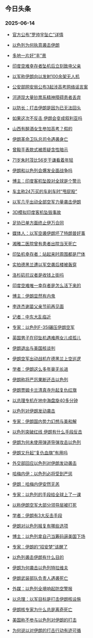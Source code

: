 ## 今日头条 
### 2025-06-14

+ [官方公布“罗帅宇坠亡”详情](https://www.toutiao.com/trending/7515422327824420390/?category_name=topic_innerflow&event_type=hot_board&log_pb=%257B%2522category_name%2522%253A%2522topic_innerflow%2522%252C%2522cluster_type%2522%253A%25222%2522%252C%2522enter_from%2522%253A%2522click_category%2522%252C%2522entrance_hotspot%2522%253A%2522outside%2522%252C%2522event_type%2522%253A%2522hot_board%2522%252C%2522hot_board_cluster_id%2522%253A%25227515422327824420390%2522%252C%2522hot_board_impr_id%2522%253A%252220250614001332DEEE9168C1802D53CC53%2522%252C%2522jump_page%2522%253A%2522hot_board_page%2522%252C%2522location%2522%253A%2522news_hot_card%2522%252C%2522page_location%2522%253A%2522hot_board_page%2522%252C%2522rank%2522%253A%25221%2522%252C%2522source%2522%253A%2522trending_tab%2522%252C%2522style_id%2522%253A%252240132%2522%252C%2522title%2522%253A%2522%25E5%25AE%2598%25E6%2596%25B9%25E5%2585%25AC%25E5%25B8%2583%25E2%2580%259C%25E7%25BD%2597%25E5%25B8%2585%25E5%25AE%2587%25E5%259D%25A0%25E4%25BA%25A1%25E2%2580%259D%25E8%25AF%25A6%25E6%2583%2585%2522%257D&rank=1&style_id=40132&topic_id=7515422327824420390)

+ [以色列为何执意袭击伊朗](https://www.toutiao.com/trending/7515322170638077452/?category_name=topic_innerflow&event_type=hot_board&log_pb=%257B%2522category_name%2522%253A%2522topic_innerflow%2522%252C%2522cluster_type%2522%253A%252213%2522%252C%2522enter_from%2522%253A%2522click_category%2522%252C%2522entrance_hotspot%2522%253A%2522outside%2522%252C%2522event_type%2522%253A%2522hot_board%2522%252C%2522hot_board_cluster_id%2522%253A%25227515322170638077452%2522%252C%2522hot_board_impr_id%2522%253A%252220250614001332DEEE9168C1802D53CC53%2522%252C%2522jump_page%2522%253A%2522hot_board_page%2522%252C%2522location%2522%253A%2522news_hot_card%2522%252C%2522page_location%2522%253A%2522hot_board_page%2522%252C%2522rank%2522%253A%25222%2522%252C%2522source%2522%253A%2522trending_tab%2522%252C%2522style_id%2522%253A%252240132%2522%252C%2522title%2522%253A%2522%25E4%25BB%25A5%25E8%2589%25B2%25E5%2588%2597%25E4%25B8%25BA%25E4%25BD%2595%25E6%2589%25A7%25E6%2584%258F%25E8%25A2%25AD%25E5%2587%25BB%25E4%25BC%258A%25E6%259C%2597%2522%257D&rank=2&style_id=40132&topic_id=7515322170638077452)

+ [多地一片好“丰”景](https://www.toutiao.com/article/7515359712997589543)

+ [印度空难幸存者坠机后立刻致电父亲](https://www.toutiao.com/trending/7515083902525079593/?category_name=topic_innerflow&event_type=hot_board&log_pb=%257B%2522category_name%2522%253A%2522topic_innerflow%2522%252C%2522cluster_type%2522%253A%25221%2522%252C%2522enter_from%2522%253A%2522click_category%2522%252C%2522entrance_hotspot%2522%253A%2522outside%2522%252C%2522event_type%2522%253A%2522hot_board%2522%252C%2522hot_board_cluster_id%2522%253A%25227515083902525079593%2522%252C%2522hot_board_impr_id%2522%253A%252220250614001332DEEE9168C1802D53CC53%2522%252C%2522jump_page%2522%253A%2522hot_board_page%2522%252C%2522location%2522%253A%2522news_hot_card%2522%252C%2522page_location%2522%253A%2522hot_board_page%2522%252C%2522rank%2522%253A%25224%2522%252C%2522source%2522%253A%2522trending_tab%2522%252C%2522style_id%2522%253A%252240132%2522%252C%2522title%2522%253A%2522%25E5%258D%25B0%25E5%25BA%25A6%25E7%25A9%25BA%25E9%259A%25BE%25E5%25B9%25B8%25E5%25AD%2598%25E8%2580%2585%25E5%259D%25A0%25E6%259C%25BA%25E5%2590%258E%25E7%25AB%258B%25E5%2588%25BB%25E8%2587%25B4%25E7%2594%25B5%25E7%2588%25B6%25E4%25BA%25B2%2522%257D&rank=4&style_id=40132&topic_id=7515083902525079593)

+ [以军称伊朗向以发射100余架无人机](https://www.toutiao.com/trending/7515015892921745458/?category_name=topic_innerflow&event_type=hot_board&log_pb=%257B%2522category_name%2522%253A%2522topic_innerflow%2522%252C%2522cluster_type%2522%253A%25226%2522%252C%2522enter_from%2522%253A%2522click_category%2522%252C%2522entrance_hotspot%2522%253A%2522outside%2522%252C%2522event_type%2522%253A%2522hot_board%2522%252C%2522hot_board_cluster_id%2522%253A%25227515015892921745458%2522%252C%2522hot_board_impr_id%2522%253A%252220250614001332DEEE9168C1802D53CC53%2522%252C%2522jump_page%2522%253A%2522hot_board_page%2522%252C%2522location%2522%253A%2522news_hot_card%2522%252C%2522page_location%2522%253A%2522hot_board_page%2522%252C%2522rank%2522%253A%25225%2522%252C%2522source%2522%253A%2522trending_tab%2522%252C%2522style_id%2522%253A%252240132%2522%252C%2522title%2522%253A%2522%25E4%25BB%25A5%25E5%2586%259B%25E7%25A7%25B0%25E4%25BC%258A%25E6%259C%2597%25E5%2590%2591%25E4%25BB%25A5%25E5%258F%2591%25E5%25B0%2584100%25E4%25BD%2599%25E6%259E%25B6%25E6%2597%25A0%25E4%25BA%25BA%25E6%259C%25BA%2522%257D&rank=5&style_id=40132&topic_id=7515015892921745458)

+ [公安部网安局公布3起涉高考网络谣言案](https://www.toutiao.com/trending/7514494171974025279/?category_name=topic_innerflow&event_type=hot_board&log_pb=%257B%2522category_name%2522%253A%2522topic_innerflow%2522%252C%2522cluster_type%2522%253A%25226%2522%252C%2522enter_from%2522%253A%2522click_category%2522%252C%2522entrance_hotspot%2522%253A%2522outside%2522%252C%2522event_type%2522%253A%2522hot_board%2522%252C%2522hot_board_cluster_id%2522%253A%25227514494171974025279%2522%252C%2522hot_board_impr_id%2522%253A%252220250614001332DEEE9168C1802D53CC53%2522%252C%2522jump_page%2522%253A%2522hot_board_page%2522%252C%2522location%2522%253A%2522news_hot_card%2522%252C%2522page_location%2522%253A%2522hot_board_page%2522%252C%2522rank%2522%253A%25226%2522%252C%2522source%2522%253A%2522trending_tab%2522%252C%2522style_id%2522%253A%252240132%2522%252C%2522title%2522%253A%2522%25E5%2585%25AC%25E5%25AE%2589%25E9%2583%25A8%25E7%25BD%2591%25E5%25AE%2589%25E5%25B1%2580%25E5%2585%25AC%25E5%25B8%25833%25E8%25B5%25B7%25E6%25B6%2589%25E9%25AB%2598%25E8%2580%2583%25E7%25BD%2591%25E7%25BB%259C%25E8%25B0%25A3%25E8%25A8%2580%25E6%25A1%2588%2522%257D&rank=6&style_id=40132&topic_id=7514494171974025279)

+ [河道现大量钞票系精神障碍患者丢弃](https://www.toutiao.com/trending/7515351381608415241/?category_name=topic_innerflow&event_type=hot_board&log_pb=%257B%2522category_name%2522%253A%2522topic_innerflow%2522%252C%2522cluster_type%2522%253A%25226%2522%252C%2522enter_from%2522%253A%2522click_category%2522%252C%2522entrance_hotspot%2522%253A%2522outside%2522%252C%2522event_type%2522%253A%2522hot_board%2522%252C%2522hot_board_cluster_id%2522%253A%25227515351381608415241%2522%252C%2522hot_board_impr_id%2522%253A%252220250614001332DEEE9168C1802D53CC53%2522%252C%2522jump_page%2522%253A%2522hot_board_page%2522%252C%2522location%2522%253A%2522news_hot_card%2522%252C%2522page_location%2522%253A%2522hot_board_page%2522%252C%2522rank%2522%253A%25227%2522%252C%2522source%2522%253A%2522trending_tab%2522%252C%2522style_id%2522%253A%252240132%2522%252C%2522title%2522%253A%2522%25E6%25B2%25B3%25E9%2581%2593%25E7%258E%25B0%25E5%25A4%25A7%25E9%2587%258F%25E9%2592%259E%25E7%25A5%25A8%25E7%25B3%25BB%25E7%25B2%25BE%25E7%25A5%259E%25E9%259A%259C%25E7%25A2%258D%25E6%2582%25A3%25E8%2580%2585%25E4%25B8%25A2%25E5%25BC%2583%2522%257D&rank=7&style_id=40132&topic_id=7515351381608415241)

+ [以防长：打击伊朗是因为已无法回头](https://www.toutiao.com/trending/7515226144652853284/?category_name=topic_innerflow&event_type=hot_board&log_pb=%257B%2522category_name%2522%253A%2522topic_innerflow%2522%252C%2522cluster_type%2522%253A%25222%2522%252C%2522enter_from%2522%253A%2522click_category%2522%252C%2522entrance_hotspot%2522%253A%2522outside%2522%252C%2522event_type%2522%253A%2522hot_board%2522%252C%2522hot_board_cluster_id%2522%253A%25227515226144652853284%2522%252C%2522hot_board_impr_id%2522%253A%252220250614001332DEEE9168C1802D53CC53%2522%252C%2522jump_page%2522%253A%2522hot_board_page%2522%252C%2522location%2522%253A%2522news_hot_card%2522%252C%2522page_location%2522%253A%2522hot_board_page%2522%252C%2522rank%2522%253A%25228%2522%252C%2522source%2522%253A%2522trending_tab%2522%252C%2522style_id%2522%253A%252240132%2522%252C%2522title%2522%253A%2522%25E4%25BB%25A5%25E9%2598%25B2%25E9%2595%25BF%25EF%25BC%259A%25E6%2589%2593%25E5%2587%25BB%25E4%25BC%258A%25E6%259C%2597%25E6%2598%25AF%25E5%259B%25A0%25E4%25B8%25BA%25E5%25B7%25B2%25E6%2597%25A0%25E6%25B3%2595%25E5%259B%259E%25E5%25A4%25B4%2522%257D&rank=8&style_id=40132&topic_id=7515226144652853284)

+ [如果这次不反击 伊朗会变成叙利亚吗](https://www.toutiao.com/trending/7515313874111827482/?category_name=topic_innerflow&event_type=hot_board&log_pb=%257B%2522category_name%2522%253A%2522topic_innerflow%2522%252C%2522cluster_type%2522%253A%252213%2522%252C%2522enter_from%2522%253A%2522click_category%2522%252C%2522entrance_hotspot%2522%253A%2522outside%2522%252C%2522event_type%2522%253A%2522hot_board%2522%252C%2522hot_board_cluster_id%2522%253A%25227515313874111827482%2522%252C%2522hot_board_impr_id%2522%253A%252220250614001332DEEE9168C1802D53CC53%2522%252C%2522jump_page%2522%253A%2522hot_board_page%2522%252C%2522location%2522%253A%2522news_hot_card%2522%252C%2522page_location%2522%253A%2522hot_board_page%2522%252C%2522rank%2522%253A%25229%2522%252C%2522source%2522%253A%2522trending_tab%2522%252C%2522style_id%2522%253A%252240132%2522%252C%2522title%2522%253A%2522%25E5%25A6%2582%25E6%259E%259C%25E8%25BF%2599%25E6%25AC%25A1%25E4%25B8%258D%25E5%258F%258D%25E5%2587%25BB%2B%25E4%25BC%258A%25E6%259C%2597%25E4%25BC%259A%25E5%258F%2598%25E6%2588%2590%25E5%258F%2599%25E5%2588%25A9%25E4%25BA%259A%25E5%2590%2597%2522%257D&rank=9&style_id=40132&topic_id=7515313874111827482)

+ [山西有醉酒女生参加高考？假的](https://www.toutiao.com/trending/7515061752078450727/?category_name=topic_innerflow&event_type=hot_board&log_pb=%257B%2522category_name%2522%253A%2522topic_innerflow%2522%252C%2522cluster_type%2522%253A%25222%2522%252C%2522enter_from%2522%253A%2522click_category%2522%252C%2522entrance_hotspot%2522%253A%2522outside%2522%252C%2522event_type%2522%253A%2522hot_board%2522%252C%2522hot_board_cluster_id%2522%253A%25227515061752078450727%2522%252C%2522hot_board_impr_id%2522%253A%252220250614001332DEEE9168C1802D53CC53%2522%252C%2522jump_page%2522%253A%2522hot_board_page%2522%252C%2522location%2522%253A%2522news_hot_card%2522%252C%2522page_location%2522%253A%2522hot_board_page%2522%252C%2522rank%2522%253A%252210%2522%252C%2522source%2522%253A%2522trending_tab%2522%252C%2522style_id%2522%253A%252240132%2522%252C%2522title%2522%253A%2522%25E5%25B1%25B1%25E8%25A5%25BF%25E6%259C%2589%25E9%2586%2589%25E9%2585%2592%25E5%25A5%25B3%25E7%2594%259F%25E5%258F%2582%25E5%258A%25A0%25E9%25AB%2598%25E8%2580%2583%25EF%25BC%259F%25E5%2581%2587%25E7%259A%2584%2522%257D&rank=10&style_id=40132&topic_id=7515061752078450727)

+ [伊朗革命卫队总司令遇袭身亡](https://www.toutiao.com/trending/7515245621188742706/?category_name=topic_innerflow&event_type=hot_board&log_pb=%257B%2522category_name%2522%253A%2522topic_innerflow%2522%252C%2522cluster_type%2522%253A%25221%2522%252C%2522enter_from%2522%253A%2522click_category%2522%252C%2522entrance_hotspot%2522%253A%2522outside%2522%252C%2522event_type%2522%253A%2522hot_board%2522%252C%2522hot_board_cluster_id%2522%253A%25227515245621188742706%2522%252C%2522hot_board_impr_id%2522%253A%252220250614001332DEEE9168C1802D53CC53%2522%252C%2522jump_page%2522%253A%2522hot_board_page%2522%252C%2522location%2522%253A%2522news_hot_card%2522%252C%2522page_location%2522%253A%2522hot_board_page%2522%252C%2522rank%2522%253A%252211%2522%252C%2522source%2522%253A%2522trending_tab%2522%252C%2522style_id%2522%253A%252240132%2522%252C%2522title%2522%253A%2522%25E4%25BC%258A%25E6%259C%2597%25E9%259D%25A9%25E5%2591%25BD%25E5%258D%25AB%25E9%2598%259F%25E6%2580%25BB%25E5%258F%25B8%25E4%25BB%25A4%25E9%2581%2587%25E8%25A2%25AD%25E8%25BA%25AB%25E4%25BA%25A1%2522%257D&rank=11&style_id=40132&topic_id=7515245621188742706)

+ [曾毅手表款式被质疑含性暗示](https://www.toutiao.com/trending/7514721660122152969/?category_name=topic_innerflow&event_type=hot_board&log_pb=%257B%2522category_name%2522%253A%2522topic_innerflow%2522%252C%2522cluster_type%2522%253A%25226%2522%252C%2522enter_from%2522%253A%2522click_category%2522%252C%2522entrance_hotspot%2522%253A%2522outside%2522%252C%2522event_type%2522%253A%2522hot_board%2522%252C%2522hot_board_cluster_id%2522%253A%25227514721660122152969%2522%252C%2522hot_board_impr_id%2522%253A%252220250614001332DEEE9168C1802D53CC53%2522%252C%2522jump_page%2522%253A%2522hot_board_page%2522%252C%2522location%2522%253A%2522news_hot_card%2522%252C%2522page_location%2522%253A%2522hot_board_page%2522%252C%2522rank%2522%253A%252212%2522%252C%2522source%2522%253A%2522trending_tab%2522%252C%2522style_id%2522%253A%252240132%2522%252C%2522title%2522%253A%2522%25E6%259B%25BE%25E6%25AF%2585%25E6%2589%258B%25E8%25A1%25A8%25E6%25AC%25BE%25E5%25BC%258F%25E8%25A2%25AB%25E8%25B4%25A8%25E7%2596%2591%25E5%2590%25AB%25E6%2580%25A7%25E6%259A%2597%25E7%25A4%25BA%2522%257D&rank=12&style_id=40132&topic_id=7514721660122152969)

+ [71岁朱时茂比56岁于谦看着年轻](https://www.toutiao.com/trending/7514955754806853658/?category_name=topic_innerflow&event_type=hot_board&log_pb=%257B%2522category_name%2522%253A%2522topic_innerflow%2522%252C%2522cluster_type%2522%253A%25221%2522%252C%2522enter_from%2522%253A%2522click_category%2522%252C%2522entrance_hotspot%2522%253A%2522outside%2522%252C%2522event_type%2522%253A%2522hot_board%2522%252C%2522hot_board_cluster_id%2522%253A%25227514955754806853658%2522%252C%2522hot_board_impr_id%2522%253A%252220250614001332DEEE9168C1802D53CC53%2522%252C%2522jump_page%2522%253A%2522hot_board_page%2522%252C%2522location%2522%253A%2522news_hot_card%2522%252C%2522page_location%2522%253A%2522hot_board_page%2522%252C%2522rank%2522%253A%252213%2522%252C%2522source%2522%253A%2522trending_tab%2522%252C%2522style_id%2522%253A%252240132%2522%252C%2522title%2522%253A%252271%25E5%25B2%2581%25E6%259C%25B1%25E6%2597%25B6%25E8%258C%2582%25E6%25AF%259456%25E5%25B2%2581%25E4%25BA%258E%25E8%25B0%25A6%25E7%259C%258B%25E7%259D%2580%25E5%25B9%25B4%25E8%25BD%25BB%2522%257D&rank=13&style_id=40132&topic_id=7514955754806853658)

+ [伊朗和以色列会爆发全面战争吗](https://www.toutiao.com/trending/7515322304755142155/?category_name=topic_innerflow&event_type=hot_board&log_pb=%257B%2522category_name%2522%253A%2522topic_innerflow%2522%252C%2522cluster_type%2522%253A%252213%2522%252C%2522enter_from%2522%253A%2522click_category%2522%252C%2522entrance_hotspot%2522%253A%2522outside%2522%252C%2522event_type%2522%253A%2522hot_board%2522%252C%2522hot_board_cluster_id%2522%253A%25227515322304755142155%2522%252C%2522hot_board_impr_id%2522%253A%252220250614001332DEEE9168C1802D53CC53%2522%252C%2522jump_page%2522%253A%2522hot_board_page%2522%252C%2522location%2522%253A%2522news_hot_card%2522%252C%2522page_location%2522%253A%2522hot_board_page%2522%252C%2522rank%2522%253A%252214%2522%252C%2522source%2522%253A%2522trending_tab%2522%252C%2522style_id%2522%253A%252240132%2522%252C%2522title%2522%253A%2522%25E4%25BC%258A%25E6%259C%2597%25E5%2592%258C%25E4%25BB%25A5%25E8%2589%25B2%25E5%2588%2597%25E4%25BC%259A%25E7%2588%2586%25E5%258F%2591%25E5%2585%25A8%25E9%259D%25A2%25E6%2588%2598%25E4%25BA%2589%25E5%2590%2597%2522%257D&rank=14&style_id=40132&topic_id=7515322304755142155)

+ [博主：印度客机坠毁对全球是个警示](https://www.toutiao.com/trending/7515319707390447141/?category_name=topic_innerflow&event_type=hot_board&log_pb=%257B%2522category_name%2522%253A%2522topic_innerflow%2522%252C%2522cluster_type%2522%253A%252213%2522%252C%2522enter_from%2522%253A%2522click_category%2522%252C%2522entrance_hotspot%2522%253A%2522outside%2522%252C%2522event_type%2522%253A%2522hot_board%2522%252C%2522hot_board_cluster_id%2522%253A%25227515319707390447141%2522%252C%2522hot_board_impr_id%2522%253A%252220250614001332DEEE9168C1802D53CC53%2522%252C%2522jump_page%2522%253A%2522hot_board_page%2522%252C%2522location%2522%253A%2522news_hot_card%2522%252C%2522page_location%2522%253A%2522hot_board_page%2522%252C%2522rank%2522%253A%252215%2522%252C%2522source%2522%253A%2522trending_tab%2522%252C%2522style_id%2522%253A%252240132%2522%252C%2522title%2522%253A%2522%25E5%258D%259A%25E4%25B8%25BB%25EF%25BC%259A%25E5%258D%25B0%25E5%25BA%25A6%25E5%25AE%25A2%25E6%259C%25BA%25E5%259D%25A0%25E6%25AF%2581%25E5%25AF%25B9%25E5%2585%25A8%25E7%2590%2583%25E6%2598%25AF%25E4%25B8%25AA%25E8%25AD%25A6%25E7%25A4%25BA%2522%257D&rank=15&style_id=40132&topic_id=7515319707390447141)

+ [车主称24万买的车刹车时“甩屁股”](https://www.toutiao.com/trending/7514234563300737087/?category_name=topic_innerflow&event_type=hot_board&log_pb=%257B%2522category_name%2522%253A%2522topic_innerflow%2522%252C%2522cluster_type%2522%253A%252212%2522%252C%2522enter_from%2522%253A%2522click_category%2522%252C%2522entrance_hotspot%2522%253A%2522outside%2522%252C%2522event_type%2522%253A%2522hot_board%2522%252C%2522hot_board_cluster_id%2522%253A%25227514234563300737087%2522%252C%2522hot_board_impr_id%2522%253A%252220250614001332DEEE9168C1802D53CC53%2522%252C%2522jump_page%2522%253A%2522hot_board_page%2522%252C%2522location%2522%253A%2522news_hot_card%2522%252C%2522page_location%2522%253A%2522hot_board_page%2522%252C%2522rank%2522%253A%252216%2522%252C%2522source%2522%253A%2522trending_tab%2522%252C%2522style_id%2522%253A%252240132%2522%252C%2522title%2522%253A%2522%25E8%25BD%25A6%25E4%25B8%25BB%25E7%25A7%25B024%25E4%25B8%2587%25E4%25B9%25B0%25E7%259A%2584%25E8%25BD%25A6%25E5%2588%25B9%25E8%25BD%25A6%25E6%2597%25B6%25E2%2580%259C%25E7%2594%25A9%25E5%25B1%2581%25E8%2582%25A1%25E2%2580%259D%2522%257D&rank=16&style_id=40132&topic_id=7514234563300737087)

+ [以军几乎出动全部空军力量袭击伊朗](https://www.toutiao.com/trending/7515365751549595187/?category_name=topic_innerflow&event_type=hot_board&log_pb=%257B%2522category_name%2522%253A%2522topic_innerflow%2522%252C%2522cluster_type%2522%253A%252213%2522%252C%2522enter_from%2522%253A%2522click_category%2522%252C%2522entrance_hotspot%2522%253A%2522outside%2522%252C%2522event_type%2522%253A%2522hot_board%2522%252C%2522hot_board_cluster_id%2522%253A%25227515365751549595187%2522%252C%2522hot_board_impr_id%2522%253A%252220250614001332DEEE9168C1802D53CC53%2522%252C%2522jump_page%2522%253A%2522hot_board_page%2522%252C%2522location%2522%253A%2522news_hot_card%2522%252C%2522page_location%2522%253A%2522hot_board_page%2522%252C%2522rank%2522%253A%252217%2522%252C%2522source%2522%253A%2522trending_tab%2522%252C%2522style_id%2522%253A%252240132%2522%252C%2522title%2522%253A%2522%25E4%25BB%25A5%25E5%2586%259B%25E5%2587%25A0%25E4%25B9%258E%25E5%2587%25BA%25E5%258A%25A8%25E5%2585%25A8%25E9%2583%25A8%25E7%25A9%25BA%25E5%2586%259B%25E5%258A%259B%25E9%2587%258F%25E8%25A2%25AD%25E5%2587%25BB%25E4%25BC%258A%25E6%259C%2597%2522%257D&rank=17&style_id=40132&topic_id=7515365751549595187)

+ [3D模拟印度客机坠毁事故](https://www.toutiao.com/trending/7515318590535454217/?category_name=topic_innerflow&event_type=hot_board&log_pb=%257B%2522category_name%2522%253A%2522topic_innerflow%2522%252C%2522cluster_type%2522%253A%25221%2522%252C%2522enter_from%2522%253A%2522click_category%2522%252C%2522entrance_hotspot%2522%253A%2522outside%2522%252C%2522event_type%2522%253A%2522hot_board%2522%252C%2522hot_board_cluster_id%2522%253A%25227515318590535454217%2522%252C%2522hot_board_impr_id%2522%253A%252220250614001332DEEE9168C1802D53CC53%2522%252C%2522jump_page%2522%253A%2522hot_board_page%2522%252C%2522location%2522%253A%2522news_hot_card%2522%252C%2522page_location%2522%253A%2522hot_board_page%2522%252C%2522rank%2522%253A%252218%2522%252C%2522source%2522%253A%2522trending_tab%2522%252C%2522style_id%2522%253A%252240132%2522%252C%2522title%2522%253A%25223D%25E6%25A8%25A1%25E6%258B%259F%25E5%258D%25B0%25E5%25BA%25A6%25E5%25AE%25A2%25E6%259C%25BA%25E5%259D%25A0%25E6%25AF%2581%25E4%25BA%258B%25E6%2595%2585%2522%257D&rank=18&style_id=40132&topic_id=7515318590535454217)

+ [足协已单方面终止伊万合同](https://www.toutiao.com/trending/7515054749344055337/?category_name=topic_innerflow&event_type=hot_board&log_pb=%257B%2522category_name%2522%253A%2522topic_innerflow%2522%252C%2522cluster_type%2522%253A%25222%2522%252C%2522enter_from%2522%253A%2522click_category%2522%252C%2522entrance_hotspot%2522%253A%2522outside%2522%252C%2522event_type%2522%253A%2522hot_board%2522%252C%2522hot_board_cluster_id%2522%253A%25227515054749344055337%2522%252C%2522hot_board_impr_id%2522%253A%252220250614001332DEEE9168C1802D53CC53%2522%252C%2522jump_page%2522%253A%2522hot_board_page%2522%252C%2522location%2522%253A%2522news_hot_card%2522%252C%2522page_location%2522%253A%2522hot_board_page%2522%252C%2522rank%2522%253A%252219%2522%252C%2522source%2522%253A%2522trending_tab%2522%252C%2522style_id%2522%253A%252240132%2522%252C%2522title%2522%253A%2522%25E8%25B6%25B3%25E5%258D%258F%25E5%25B7%25B2%25E5%258D%2595%25E6%2596%25B9%25E9%259D%25A2%25E7%25BB%2588%25E6%25AD%25A2%25E4%25BC%258A%25E4%25B8%2587%25E5%2590%2588%25E5%2590%258C%2522%257D&rank=19&style_id=40132&topic_id=7515054749344055337)

+ [媒体人：以军空袭伊朗坏了特朗普好事](https://www.toutiao.com/trending/7515283646979247628/?category_name=topic_innerflow&event_type=hot_board&log_pb=%257B%2522category_name%2522%253A%2522topic_innerflow%2522%252C%2522cluster_type%2522%253A%252213%2522%252C%2522enter_from%2522%253A%2522click_category%2522%252C%2522entrance_hotspot%2522%253A%2522outside%2522%252C%2522event_type%2522%253A%2522hot_board%2522%252C%2522hot_board_cluster_id%2522%253A%25227515283646979247628%2522%252C%2522hot_board_impr_id%2522%253A%252220250614001332DEEE9168C1802D53CC53%2522%252C%2522jump_page%2522%253A%2522hot_board_page%2522%252C%2522location%2522%253A%2522news_hot_card%2522%252C%2522page_location%2522%253A%2522hot_board_page%2522%252C%2522rank%2522%253A%252220%2522%252C%2522source%2522%253A%2522trending_tab%2522%252C%2522style_id%2522%253A%252240132%2522%252C%2522title%2522%253A%2522%25E5%25AA%2592%25E4%25BD%2593%25E4%25BA%25BA%25EF%25BC%259A%25E4%25BB%25A5%25E5%2586%259B%25E7%25A9%25BA%25E8%25A2%25AD%25E4%25BC%258A%25E6%259C%2597%25E5%259D%258F%25E4%25BA%2586%25E7%2589%25B9%25E6%259C%2597%25E6%2599%25AE%25E5%25A5%25BD%25E4%25BA%258B%2522%257D&rank=20&style_id=40132&topic_id=7515283646979247628)

+ [湘雅二医院曾有患者出院当天死亡](https://www.toutiao.com/trending/7514322541293338674/?category_name=topic_innerflow&event_type=hot_board&log_pb=%257B%2522category_name%2522%253A%2522topic_innerflow%2522%252C%2522cluster_type%2522%253A%25222%2522%252C%2522enter_from%2522%253A%2522click_category%2522%252C%2522entrance_hotspot%2522%253A%2522outside%2522%252C%2522event_type%2522%253A%2522hot_board%2522%252C%2522hot_board_cluster_id%2522%253A%25227514322541293338674%2522%252C%2522hot_board_impr_id%2522%253A%252220250614001332DEEE9168C1802D53CC53%2522%252C%2522jump_page%2522%253A%2522hot_board_page%2522%252C%2522location%2522%253A%2522news_hot_card%2522%252C%2522page_location%2522%253A%2522hot_board_page%2522%252C%2522rank%2522%253A%252221%2522%252C%2522source%2522%253A%2522trending_tab%2522%252C%2522style_id%2522%253A%252240132%2522%252C%2522title%2522%253A%2522%25E6%25B9%2598%25E9%259B%2585%25E4%25BA%258C%25E5%258C%25BB%25E9%2599%25A2%25E6%259B%25BE%25E6%259C%2589%25E6%2582%25A3%25E8%2580%2585%25E5%2587%25BA%25E9%2599%25A2%25E5%25BD%2593%25E5%25A4%25A9%25E6%25AD%25BB%25E4%25BA%25A1%2522%257D&rank=21&style_id=40132&topic_id=7514322541293338674)

+ [印坠机幸存者：站起来时周围都是尸体](https://www.toutiao.com/trending/7515213525296352819/?category_name=topic_innerflow&event_type=hot_board&log_pb=%257B%2522category_name%2522%253A%2522topic_innerflow%2522%252C%2522cluster_type%2522%253A%25222%2522%252C%2522enter_from%2522%253A%2522click_category%2522%252C%2522entrance_hotspot%2522%253A%2522outside%2522%252C%2522event_type%2522%253A%2522hot_board%2522%252C%2522hot_board_cluster_id%2522%253A%25227515213525296352819%2522%252C%2522hot_board_impr_id%2522%253A%252220250614001332DEEE9168C1802D53CC53%2522%252C%2522jump_page%2522%253A%2522hot_board_page%2522%252C%2522location%2522%253A%2522news_hot_card%2522%252C%2522page_location%2522%253A%2522hot_board_page%2522%252C%2522rank%2522%253A%252222%2522%252C%2522source%2522%253A%2522trending_tab%2522%252C%2522style_id%2522%253A%252240132%2522%252C%2522title%2522%253A%2522%25E5%258D%25B0%25E5%259D%25A0%25E6%259C%25BA%25E5%25B9%25B8%25E5%25AD%2598%25E8%2580%2585%25EF%25BC%259A%25E7%25AB%2599%25E8%25B5%25B7%25E6%259D%25A5%25E6%2597%25B6%25E5%2591%25A8%25E5%259B%25B4%25E9%2583%25BD%25E6%2598%25AF%25E5%25B0%25B8%25E4%25BD%2593%2522%257D&rank=22&style_id=40132&topic_id=7515213525296352819)

+ [实拍德黑兰遭以军空袭后楼被轰穿](https://www.toutiao.com/trending/7515264779259350555/?category_name=topic_innerflow&event_type=hot_board&log_pb=%257B%2522category_name%2522%253A%2522topic_innerflow%2522%252C%2522cluster_type%2522%253A%25221%2522%252C%2522enter_from%2522%253A%2522click_category%2522%252C%2522entrance_hotspot%2522%253A%2522outside%2522%252C%2522event_type%2522%253A%2522hot_board%2522%252C%2522hot_board_cluster_id%2522%253A%25227515264779259350555%2522%252C%2522hot_board_impr_id%2522%253A%252220250614001332DEEE9168C1802D53CC53%2522%252C%2522jump_page%2522%253A%2522hot_board_page%2522%252C%2522location%2522%253A%2522news_hot_card%2522%252C%2522page_location%2522%253A%2522hot_board_page%2522%252C%2522rank%2522%253A%252223%2522%252C%2522source%2522%253A%2522trending_tab%2522%252C%2522style_id%2522%253A%252240132%2522%252C%2522title%2522%253A%2522%25E5%25AE%259E%25E6%258B%258D%25E5%25BE%25B7%25E9%25BB%2591%25E5%2585%25B0%25E9%2581%25AD%25E4%25BB%25A5%25E5%2586%259B%25E7%25A9%25BA%25E8%25A2%25AD%25E5%2590%258E%25E6%25A5%25BC%25E8%25A2%25AB%25E8%25BD%25B0%25E7%25A9%25BF%2522%257D&rank=23&style_id=40132&topic_id=7515264779259350555)

+ [洛杉矶抗议者是收钱上街吗](https://www.toutiao.com/trending/7514271631037038628/?category_name=topic_innerflow&event_type=hot_board&log_pb=%257B%2522category_name%2522%253A%2522topic_innerflow%2522%252C%2522cluster_type%2522%253A%25221%2522%252C%2522enter_from%2522%253A%2522click_category%2522%252C%2522entrance_hotspot%2522%253A%2522outside%2522%252C%2522event_type%2522%253A%2522hot_board%2522%252C%2522hot_board_cluster_id%2522%253A%25227514271631037038628%2522%252C%2522hot_board_impr_id%2522%253A%252220250614001332DEEE9168C1802D53CC53%2522%252C%2522jump_page%2522%253A%2522hot_board_page%2522%252C%2522location%2522%253A%2522news_hot_card%2522%252C%2522page_location%2522%253A%2522hot_board_page%2522%252C%2522rank%2522%253A%252224%2522%252C%2522source%2522%253A%2522trending_tab%2522%252C%2522style_id%2522%253A%252240132%2522%252C%2522title%2522%253A%2522%25E6%25B4%259B%25E6%259D%2589%25E7%259F%25B6%25E6%258A%2597%25E8%25AE%25AE%25E8%2580%2585%25E6%2598%25AF%25E6%2594%25B6%25E9%2592%25B1%25E4%25B8%258A%25E8%25A1%2597%25E5%2590%2597%2522%257D&rank=24&style_id=40132&topic_id=7514271631037038628)

+ [印度空难唯一幸存者是怎么活下来的](https://www.toutiao.com/trending/7515296957489745434/?category_name=topic_innerflow&event_type=hot_board&log_pb=%257B%2522category_name%2522%253A%2522topic_innerflow%2522%252C%2522cluster_type%2522%253A%252213%2522%252C%2522enter_from%2522%253A%2522click_category%2522%252C%2522entrance_hotspot%2522%253A%2522outside%2522%252C%2522event_type%2522%253A%2522hot_board%2522%252C%2522hot_board_cluster_id%2522%253A%25227515296957489745434%2522%252C%2522hot_board_impr_id%2522%253A%252220250614001332DEEE9168C1802D53CC53%2522%252C%2522jump_page%2522%253A%2522hot_board_page%2522%252C%2522location%2522%253A%2522news_hot_card%2522%252C%2522page_location%2522%253A%2522hot_board_page%2522%252C%2522rank%2522%253A%252225%2522%252C%2522source%2522%253A%2522trending_tab%2522%252C%2522style_id%2522%253A%252240132%2522%252C%2522title%2522%253A%2522%25E5%258D%25B0%25E5%25BA%25A6%25E7%25A9%25BA%25E9%259A%25BE%25E5%2594%25AF%25E4%25B8%2580%25E5%25B9%25B8%25E5%25AD%2598%25E8%2580%2585%25E6%2598%25AF%25E6%2580%258E%25E4%25B9%2588%25E6%25B4%25BB%25E4%25B8%258B%25E6%259D%25A5%25E7%259A%2584%2522%257D&rank=25&style_id=40132&topic_id=7515296957489745434)

+ [博主：伊朗显然有内鬼](https://www.toutiao.com/trending/7515359404791696946/?category_name=topic_innerflow&event_type=hot_board&log_pb=%257B%2522category_name%2522%253A%2522topic_innerflow%2522%252C%2522cluster_type%2522%253A%252213%2522%252C%2522enter_from%2522%253A%2522click_category%2522%252C%2522entrance_hotspot%2522%253A%2522outside%2522%252C%2522event_type%2522%253A%2522hot_board%2522%252C%2522hot_board_cluster_id%2522%253A%25227515359404791696946%2522%252C%2522hot_board_impr_id%2522%253A%252220250614001332DEEE9168C1802D53CC53%2522%252C%2522jump_page%2522%253A%2522hot_board_page%2522%252C%2522location%2522%253A%2522news_hot_card%2522%252C%2522page_location%2522%253A%2522hot_board_page%2522%252C%2522rank%2522%253A%252226%2522%252C%2522source%2522%253A%2522trending_tab%2522%252C%2522style_id%2522%253A%252240132%2522%252C%2522title%2522%253A%2522%25E5%258D%259A%25E4%25B8%25BB%25EF%25BC%259A%25E4%25BC%258A%25E6%259C%2597%25E6%2598%25BE%25E7%2584%25B6%25E6%259C%2589%25E5%2586%2585%25E9%25AC%25BC%2522%257D&rank=26&style_id=40132&topic_id=7515359404791696946)

+ [李连杰谢苗父亲节前再见面](https://www.toutiao.com/trending/7515152351284592677/?category_name=topic_innerflow&event_type=hot_board&log_pb=%257B%2522category_name%2522%253A%2522topic_innerflow%2522%252C%2522cluster_type%2522%253A%25222%2522%252C%2522enter_from%2522%253A%2522click_category%2522%252C%2522entrance_hotspot%2522%253A%2522outside%2522%252C%2522event_type%2522%253A%2522hot_board%2522%252C%2522hot_board_cluster_id%2522%253A%25227515152351284592677%2522%252C%2522hot_board_impr_id%2522%253A%252220250614001332DEEE9168C1802D53CC53%2522%252C%2522jump_page%2522%253A%2522hot_board_page%2522%252C%2522location%2522%253A%2522news_hot_card%2522%252C%2522page_location%2522%253A%2522hot_board_page%2522%252C%2522rank%2522%253A%252227%2522%252C%2522source%2522%253A%2522trending_tab%2522%252C%2522style_id%2522%253A%252240132%2522%252C%2522title%2522%253A%2522%25E6%259D%258E%25E8%25BF%259E%25E6%259D%25B0%25E8%25B0%25A2%25E8%258B%2597%25E7%2588%25B6%25E4%25BA%25B2%25E8%258A%2582%25E5%2589%258D%25E5%2586%258D%25E8%25A7%2581%25E9%259D%25A2%2522%257D&rank=27&style_id=40132&topic_id=7515152351284592677)

+ [记者：中东大乱临近](https://www.toutiao.com/trending/7515366267675479606/?category_name=topic_innerflow&event_type=hot_board&log_pb=%257B%2522category_name%2522%253A%2522topic_innerflow%2522%252C%2522cluster_type%2522%253A%252213%2522%252C%2522enter_from%2522%253A%2522click_category%2522%252C%2522entrance_hotspot%2522%253A%2522outside%2522%252C%2522event_type%2522%253A%2522hot_board%2522%252C%2522hot_board_cluster_id%2522%253A%25227515366267675479606%2522%252C%2522hot_board_impr_id%2522%253A%252220250614001332DEEE9168C1802D53CC53%2522%252C%2522jump_page%2522%253A%2522hot_board_page%2522%252C%2522location%2522%253A%2522news_hot_card%2522%252C%2522page_location%2522%253A%2522hot_board_page%2522%252C%2522rank%2522%253A%252228%2522%252C%2522source%2522%253A%2522trending_tab%2522%252C%2522style_id%2522%253A%252240132%2522%252C%2522title%2522%253A%2522%25E8%25AE%25B0%25E8%2580%2585%25EF%25BC%259A%25E4%25B8%25AD%25E4%25B8%259C%25E5%25A4%25A7%25E4%25B9%25B1%25E4%25B8%25B4%25E8%25BF%2591%2522%257D&rank=28&style_id=40132&topic_id=7515366267675479606)

+ [专家：以色列F-35I碾压伊朗空军](https://www.toutiao.com/trending/7515375930928270899/?category_name=topic_innerflow&event_type=hot_board&log_pb=%257B%2522category_name%2522%253A%2522topic_innerflow%2522%252C%2522cluster_type%2522%253A%252213%2522%252C%2522enter_from%2522%253A%2522click_category%2522%252C%2522entrance_hotspot%2522%253A%2522outside%2522%252C%2522event_type%2522%253A%2522hot_board%2522%252C%2522hot_board_cluster_id%2522%253A%25227515375930928270899%2522%252C%2522hot_board_impr_id%2522%253A%252220250614001332DEEE9168C1802D53CC53%2522%252C%2522jump_page%2522%253A%2522hot_board_page%2522%252C%2522location%2522%253A%2522news_hot_card%2522%252C%2522page_location%2522%253A%2522hot_board_page%2522%252C%2522rank%2522%253A%252229%2522%252C%2522source%2522%253A%2522trending_tab%2522%252C%2522style_id%2522%253A%252240132%2522%252C%2522title%2522%253A%2522%25E4%25B8%2593%25E5%25AE%25B6%25EF%25BC%259A%25E4%25BB%25A5%25E8%2589%25B2%25E5%2588%2597F-35I%25E7%25A2%25BE%25E5%258E%258B%25E4%25BC%258A%25E6%259C%2597%25E7%25A9%25BA%25E5%2586%259B%2522%257D&rank=29&style_id=40132&topic_id=7515375930928270899)

+ [英国男子在印坠机遇难两女儿成孤儿](https://www.toutiao.com/trending/7515035191418421287/?category_name=topic_innerflow&event_type=hot_board&log_pb=%257B%2522category_name%2522%253A%2522topic_innerflow%2522%252C%2522cluster_type%2522%253A%25220%2522%252C%2522enter_from%2522%253A%2522click_category%2522%252C%2522entrance_hotspot%2522%253A%2522outside%2522%252C%2522event_type%2522%253A%2522hot_board%2522%252C%2522hot_board_cluster_id%2522%253A%25227515035191418421287%2522%252C%2522hot_board_impr_id%2522%253A%252220250614001332DEEE9168C1802D53CC53%2522%252C%2522jump_page%2522%253A%2522hot_board_page%2522%252C%2522location%2522%253A%2522news_hot_card%2522%252C%2522page_location%2522%253A%2522hot_board_page%2522%252C%2522rank%2522%253A%252230%2522%252C%2522source%2522%253A%2522trending_tab%2522%252C%2522style_id%2522%253A%252240132%2522%252C%2522title%2522%253A%2522%25E8%258B%25B1%25E5%259B%25BD%25E7%2594%25B7%25E5%25AD%2590%25E5%259C%25A8%25E5%258D%25B0%25E5%259D%25A0%25E6%259C%25BA%25E9%2581%2587%25E9%259A%25BE%25E4%25B8%25A4%25E5%25A5%25B3%25E5%2584%25BF%25E6%2588%2590%25E5%25AD%25A4%25E5%2584%25BF%2522%257D&rank=30&style_id=40132&topic_id=7515035191418421287)

+ [伊朗退出与美国核谈判](https://www.toutiao.com/trending/7515406860695014962/?category_name=topic_innerflow&event_type=hot_board&log_pb=%257B%2522category_name%2522%253A%2522topic_innerflow%2522%252C%2522cluster_type%2522%253A%25222%2522%252C%2522enter_from%2522%253A%2522click_category%2522%252C%2522entrance_hotspot%2522%253A%2522outside%2522%252C%2522event_type%2522%253A%2522hot_board%2522%252C%2522hot_board_cluster_id%2522%253A%25227515406860695014962%2522%252C%2522hot_board_impr_id%2522%253A%252220250614001332DEEE9168C1802D53CC53%2522%252C%2522jump_page%2522%253A%2522hot_board_page%2522%252C%2522location%2522%253A%2522news_hot_card%2522%252C%2522page_location%2522%253A%2522hot_board_page%2522%252C%2522rank%2522%253A%252231%2522%252C%2522source%2522%253A%2522trending_tab%2522%252C%2522style_id%2522%253A%252240132%2522%252C%2522title%2522%253A%2522%25E4%25BC%258A%25E6%259C%2597%25E9%2580%2580%25E5%2587%25BA%25E4%25B8%258E%25E7%25BE%258E%25E5%259B%25BD%25E6%25A0%25B8%25E8%25B0%2588%25E5%2588%25A4%2522%257D&rank=31&style_id=40132&topic_id=7515406860695014962)

+ [伊朗空军出动战机在德黑兰上空巡逻](https://www.toutiao.com/trending/7515162805612331046/?category_name=topic_innerflow&event_type=hot_board&log_pb=%257B%2522category_name%2522%253A%2522topic_innerflow%2522%252C%2522cluster_type%2522%253A%25226%2522%252C%2522enter_from%2522%253A%2522click_category%2522%252C%2522entrance_hotspot%2522%253A%2522outside%2522%252C%2522event_type%2522%253A%2522hot_board%2522%252C%2522hot_board_cluster_id%2522%253A%25227515162805612331046%2522%252C%2522hot_board_impr_id%2522%253A%252220250614001332DEEE9168C1802D53CC53%2522%252C%2522jump_page%2522%253A%2522hot_board_page%2522%252C%2522location%2522%253A%2522news_hot_card%2522%252C%2522page_location%2522%253A%2522hot_board_page%2522%252C%2522rank%2522%253A%252232%2522%252C%2522source%2522%253A%2522trending_tab%2522%252C%2522style_id%2522%253A%252240132%2522%252C%2522title%2522%253A%2522%25E4%25BC%258A%25E6%259C%2597%25E7%25A9%25BA%25E5%2586%259B%25E5%2587%25BA%25E5%258A%25A8%25E6%2588%2598%25E6%259C%25BA%25E5%259C%25A8%25E5%25BE%25B7%25E9%25BB%2591%25E5%2585%25B0%25E4%25B8%258A%25E7%25A9%25BA%25E5%25B7%25A1%25E9%2580%25BB%2522%257D&rank=32&style_id=40132&topic_id=7515162805612331046)

+ [学者：伊朗这么多年毫无长进](https://www.toutiao.com/trending/7515287580028440083/?category_name=topic_innerflow&event_type=hot_board&log_pb=%257B%2522category_name%2522%253A%2522topic_innerflow%2522%252C%2522cluster_type%2522%253A%252213%2522%252C%2522enter_from%2522%253A%2522click_category%2522%252C%2522entrance_hotspot%2522%253A%2522outside%2522%252C%2522event_type%2522%253A%2522hot_board%2522%252C%2522hot_board_cluster_id%2522%253A%25227515287580028440083%2522%252C%2522hot_board_impr_id%2522%253A%252220250614001332DEEE9168C1802D53CC53%2522%252C%2522jump_page%2522%253A%2522hot_board_page%2522%252C%2522location%2522%253A%2522news_hot_card%2522%252C%2522page_location%2522%253A%2522hot_board_page%2522%252C%2522rank%2522%253A%252233%2522%252C%2522source%2522%253A%2522trending_tab%2522%252C%2522style_id%2522%253A%252240132%2522%252C%2522title%2522%253A%2522%25E5%25AD%25A6%25E8%2580%2585%25EF%25BC%259A%25E4%25BC%258A%25E6%259C%2597%25E8%25BF%2599%25E4%25B9%2588%25E5%25A4%259A%25E5%25B9%25B4%25E6%25AF%25AB%25E6%2597%25A0%25E9%2595%25BF%25E8%25BF%259B%2522%257D&rank=33&style_id=40132&topic_id=7515287580028440083)

+ [伊朗称将严厉果断还击以色列](https://www.toutiao.com/trending/7515257965780422170/?category_name=topic_innerflow&event_type=hot_board&log_pb=%257B%2522category_name%2522%253A%2522topic_innerflow%2522%252C%2522cluster_type%2522%253A%25222%2522%252C%2522enter_from%2522%253A%2522click_category%2522%252C%2522entrance_hotspot%2522%253A%2522outside%2522%252C%2522event_type%2522%253A%2522hot_board%2522%252C%2522hot_board_cluster_id%2522%253A%25227515257965780422170%2522%252C%2522hot_board_impr_id%2522%253A%252220250614001332DEEE9168C1802D53CC53%2522%252C%2522jump_page%2522%253A%2522hot_board_page%2522%252C%2522location%2522%253A%2522news_hot_card%2522%252C%2522page_location%2522%253A%2522hot_board_page%2522%252C%2522rank%2522%253A%252234%2522%252C%2522source%2522%253A%2522trending_tab%2522%252C%2522style_id%2522%253A%252240132%2522%252C%2522title%2522%253A%2522%25E4%25BC%258A%25E6%259C%2597%25E7%25A7%25B0%25E5%25B0%2586%25E4%25B8%25A5%25E5%258E%2589%25E6%259E%259C%25E6%2596%25AD%25E8%25BF%2598%25E5%2587%25BB%25E4%25BB%25A5%25E8%2589%25B2%25E5%2588%2597%2522%257D&rank=34&style_id=40132&topic_id=7515257965780422170)

+ [伊朗贾姆卡兰清真寺升起复仇红旗](https://www.toutiao.com/trending/7515343062030336041/?category_name=topic_innerflow&event_type=hot_board&log_pb=%257B%2522category_name%2522%253A%2522topic_innerflow%2522%252C%2522cluster_type%2522%253A%25226%2522%252C%2522enter_from%2522%253A%2522click_category%2522%252C%2522entrance_hotspot%2522%253A%2522outside%2522%252C%2522event_type%2522%253A%2522hot_board%2522%252C%2522hot_board_cluster_id%2522%253A%25227515343062030336041%2522%252C%2522hot_board_impr_id%2522%253A%252220250614001332DEEE9168C1802D53CC53%2522%252C%2522jump_page%2522%253A%2522hot_board_page%2522%252C%2522location%2522%253A%2522news_hot_card%2522%252C%2522page_location%2522%253A%2522hot_board_page%2522%252C%2522rank%2522%253A%252235%2522%252C%2522source%2522%253A%2522trending_tab%2522%252C%2522style_id%2522%253A%252240132%2522%252C%2522title%2522%253A%2522%25E4%25BC%258A%25E6%259C%2597%25E8%25B4%25BE%25E5%25A7%2586%25E5%258D%25A1%25E5%2585%25B0%25E6%25B8%2585%25E7%259C%259F%25E5%25AF%25BA%25E5%258D%2587%25E8%25B5%25B7%25E5%25A4%258D%25E4%25BB%2587%25E7%25BA%25A2%25E6%2597%2597%2522%257D&rank=35&style_id=40132&topic_id=7515343062030336041)

+ [以总理专机在地中海盘旋40多分钟](https://www.toutiao.com/trending/7515343424804130313/?category_name=topic_innerflow&event_type=hot_board&log_pb=%257B%2522category_name%2522%253A%2522topic_innerflow%2522%252C%2522cluster_type%2522%253A%25222%2522%252C%2522enter_from%2522%253A%2522click_category%2522%252C%2522entrance_hotspot%2522%253A%2522outside%2522%252C%2522event_type%2522%253A%2522hot_board%2522%252C%2522hot_board_cluster_id%2522%253A%25227515343424804130313%2522%252C%2522hot_board_impr_id%2522%253A%252220250614001332DEEE9168C1802D53CC53%2522%252C%2522jump_page%2522%253A%2522hot_board_page%2522%252C%2522location%2522%253A%2522news_hot_card%2522%252C%2522page_location%2522%253A%2522hot_board_page%2522%252C%2522rank%2522%253A%252236%2522%252C%2522source%2522%253A%2522trending_tab%2522%252C%2522style_id%2522%253A%252240132%2522%252C%2522title%2522%253A%2522%25E4%25BB%25A5%25E6%2580%25BB%25E7%2590%2586%25E4%25B8%2593%25E6%259C%25BA%25E5%259C%25A8%25E5%259C%25B0%25E4%25B8%25AD%25E6%25B5%25B7%25E7%259B%2598%25E6%2597%258B40%25E5%25A4%259A%25E5%2588%2586%25E9%2592%259F%2522%257D&rank=36&style_id=40132&topic_id=7515343424804130313)

+ [以色列对伊朗发动袭击](https://www.toutiao.com/trending/7514570182325436455/?category_name=topic_innerflow&event_type=hot_board&log_pb=%257B%2522category_name%2522%253A%2522topic_innerflow%2522%252C%2522cluster_type%2522%253A%25221%2522%252C%2522enter_from%2522%253A%2522click_category%2522%252C%2522entrance_hotspot%2522%253A%2522outside%2522%252C%2522event_type%2522%253A%2522hot_board%2522%252C%2522hot_board_cluster_id%2522%253A%25227514570182325436455%2522%252C%2522hot_board_impr_id%2522%253A%252220250614001332DEEE9168C1802D53CC53%2522%252C%2522jump_page%2522%253A%2522hot_board_page%2522%252C%2522location%2522%253A%2522news_hot_card%2522%252C%2522page_location%2522%253A%2522hot_board_page%2522%252C%2522rank%2522%253A%252237%2522%252C%2522source%2522%253A%2522trending_tab%2522%252C%2522style_id%2522%253A%252240132%2522%252C%2522title%2522%253A%2522%25E4%25BB%25A5%25E8%2589%25B2%25E5%2588%2597%25E5%25AF%25B9%25E4%25BC%258A%25E6%259C%2597%25E5%258F%2591%25E5%258A%25A8%25E8%25A2%25AD%25E5%2587%25BB%2522%257D&rank=37&style_id=40132&topic_id=7514570182325436455)

+ [专家：伊朗国内势力幻想与美和解](https://www.toutiao.com/trending/7515314981617798683/?category_name=topic_innerflow&event_type=hot_board&log_pb=%257B%2522category_name%2522%253A%2522topic_innerflow%2522%252C%2522cluster_type%2522%253A%252213%2522%252C%2522enter_from%2522%253A%2522click_category%2522%252C%2522entrance_hotspot%2522%253A%2522outside%2522%252C%2522event_type%2522%253A%2522hot_board%2522%252C%2522hot_board_cluster_id%2522%253A%25227515314981617798683%2522%252C%2522hot_board_impr_id%2522%253A%252220250614001332DEEE9168C1802D53CC53%2522%252C%2522jump_page%2522%253A%2522hot_board_page%2522%252C%2522location%2522%253A%2522news_hot_card%2522%252C%2522page_location%2522%253A%2522hot_board_page%2522%252C%2522rank%2522%253A%252238%2522%252C%2522source%2522%253A%2522trending_tab%2522%252C%2522style_id%2522%253A%252240132%2522%252C%2522title%2522%253A%2522%25E4%25B8%2593%25E5%25AE%25B6%25EF%25BC%259A%25E4%25BC%258A%25E6%259C%2597%25E5%259B%25BD%25E5%2586%2585%25E5%258A%25BF%25E5%258A%259B%25E5%25B9%25BB%25E6%2583%25B3%25E4%25B8%258E%25E7%25BE%258E%25E5%2592%258C%25E8%25A7%25A3%2522%257D&rank=38&style_id=40132&topic_id=7515314981617798683)

+ [以色列突破红线 伊朗有什么手段反击](https://www.toutiao.com/trending/7515305158683659830/?category_name=topic_innerflow&event_type=hot_board&log_pb=%257B%2522category_name%2522%253A%2522topic_innerflow%2522%252C%2522cluster_type%2522%253A%252213%2522%252C%2522enter_from%2522%253A%2522click_category%2522%252C%2522entrance_hotspot%2522%253A%2522outside%2522%252C%2522event_type%2522%253A%2522hot_board%2522%252C%2522hot_board_cluster_id%2522%253A%25227515305158683659830%2522%252C%2522hot_board_impr_id%2522%253A%252220250614001332DEEE9168C1802D53CC53%2522%252C%2522jump_page%2522%253A%2522hot_board_page%2522%252C%2522location%2522%253A%2522news_hot_card%2522%252C%2522page_location%2522%253A%2522hot_board_page%2522%252C%2522rank%2522%253A%252239%2522%252C%2522source%2522%253A%2522trending_tab%2522%252C%2522style_id%2522%253A%252240132%2522%252C%2522title%2522%253A%2522%25E4%25BB%25A5%25E8%2589%25B2%25E5%2588%2597%25E7%25AA%2581%25E7%25A0%25B4%25E7%25BA%25A2%25E7%25BA%25BF%2B%25E4%25BC%258A%25E6%259C%2597%25E6%259C%2589%25E4%25BB%2580%25E4%25B9%2588%25E6%2589%258B%25E6%25AE%25B5%25E5%258F%258D%25E5%2587%25BB%2522%257D&rank=39&style_id=40132&topic_id=7515305158683659830)

+ [伊朗为何未使用弹道导弹攻击以色列](https://www.toutiao.com/trending/7515387515197459980/?category_name=topic_innerflow&event_type=hot_board&log_pb=%257B%2522category_name%2522%253A%2522topic_innerflow%2522%252C%2522cluster_type%2522%253A%252213%2522%252C%2522enter_from%2522%253A%2522click_category%2522%252C%2522entrance_hotspot%2522%253A%2522outside%2522%252C%2522event_type%2522%253A%2522hot_board%2522%252C%2522hot_board_cluster_id%2522%253A%25227515387515197459980%2522%252C%2522hot_board_impr_id%2522%253A%252220250614001332DEEE9168C1802D53CC53%2522%252C%2522jump_page%2522%253A%2522hot_board_page%2522%252C%2522location%2522%253A%2522news_hot_card%2522%252C%2522page_location%2522%253A%2522hot_board_page%2522%252C%2522rank%2522%253A%252240%2522%252C%2522source%2522%253A%2522trending_tab%2522%252C%2522style_id%2522%253A%252240132%2522%252C%2522title%2522%253A%2522%25E4%25BC%258A%25E6%259C%2597%25E4%25B8%25BA%25E4%25BD%2595%25E6%259C%25AA%25E4%25BD%25BF%25E7%2594%25A8%25E5%25BC%25B9%25E9%2581%2593%25E5%25AF%25BC%25E5%25BC%25B9%25E6%2594%25BB%25E5%2587%25BB%25E4%25BB%25A5%25E8%2589%25B2%25E5%2588%2597%2522%257D&rank=40&style_id=40132&topic_id=7515387515197459980)

+ [伊朗又升起“复仇血旗”有用吗](https://www.toutiao.com/trending/7515362187859201572/?category_name=topic_innerflow&event_type=hot_board&log_pb=%257B%2522category_name%2522%253A%2522topic_innerflow%2522%252C%2522cluster_type%2522%253A%252213%2522%252C%2522enter_from%2522%253A%2522click_category%2522%252C%2522entrance_hotspot%2522%253A%2522outside%2522%252C%2522event_type%2522%253A%2522hot_board%2522%252C%2522hot_board_cluster_id%2522%253A%25227515362187859201572%2522%252C%2522hot_board_impr_id%2522%253A%252220250614001332DEEE9168C1802D53CC53%2522%252C%2522jump_page%2522%253A%2522hot_board_page%2522%252C%2522location%2522%253A%2522news_hot_card%2522%252C%2522page_location%2522%253A%2522hot_board_page%2522%252C%2522rank%2522%253A%252241%2522%252C%2522source%2522%253A%2522trending_tab%2522%252C%2522style_id%2522%253A%252240132%2522%252C%2522title%2522%253A%2522%25E4%25BC%258A%25E6%259C%2597%25E5%258F%2588%25E5%258D%2587%25E8%25B5%25B7%25E2%2580%259C%25E5%25A4%258D%25E4%25BB%2587%25E8%25A1%2580%25E6%2597%2597%25E2%2580%259D%25E6%259C%2589%25E7%2594%25A8%25E5%2590%2597%2522%257D&rank=41&style_id=40132&topic_id=7515362187859201572)

+ [外交部回应以色列对伊朗发动袭击](https://www.toutiao.com/trending/7515332098962492967/?category_name=topic_innerflow&event_type=hot_board&log_pb=%257B%2522category_name%2522%253A%2522topic_innerflow%2522%252C%2522cluster_type%2522%253A%25225%2522%252C%2522enter_from%2522%253A%2522click_category%2522%252C%2522entrance_hotspot%2522%253A%2522outside%2522%252C%2522event_type%2522%253A%2522hot_board%2522%252C%2522hot_board_cluster_id%2522%253A%25227515332098962492967%2522%252C%2522hot_board_impr_id%2522%253A%252220250614001332DEEE9168C1802D53CC53%2522%252C%2522jump_page%2522%253A%2522hot_board_page%2522%252C%2522location%2522%253A%2522news_hot_card%2522%252C%2522page_location%2522%253A%2522hot_board_page%2522%252C%2522rank%2522%253A%252242%2522%252C%2522source%2522%253A%2522trending_tab%2522%252C%2522style_id%2522%253A%252240132%2522%252C%2522title%2522%253A%2522%25E5%25A4%2596%25E4%25BA%25A4%25E9%2583%25A8%25E5%259B%259E%25E5%25BA%2594%25E4%25BB%25A5%25E8%2589%25B2%25E5%2588%2597%25E5%25AF%25B9%25E4%25BC%258A%25E6%259C%2597%25E5%258F%2591%25E5%258A%25A8%25E8%25A2%25AD%25E5%2587%25BB%2522%257D&rank=42&style_id=40132&topic_id=7515332098962492967)

+ [哈梅内伊：以色列必将受到严惩](https://www.toutiao.com/trending/7515322454328397362/?category_name=topic_innerflow&event_type=hot_board&log_pb=%257B%2522category_name%2522%253A%2522topic_innerflow%2522%252C%2522cluster_type%2522%253A%25222%2522%252C%2522enter_from%2522%253A%2522click_category%2522%252C%2522entrance_hotspot%2522%253A%2522outside%2522%252C%2522event_type%2522%253A%2522hot_board%2522%252C%2522hot_board_cluster_id%2522%253A%25227515322454328397362%2522%252C%2522hot_board_impr_id%2522%253A%252220250614001332DEEE9168C1802D53CC53%2522%252C%2522jump_page%2522%253A%2522hot_board_page%2522%252C%2522location%2522%253A%2522news_hot_card%2522%252C%2522page_location%2522%253A%2522hot_board_page%2522%252C%2522rank%2522%253A%252243%2522%252C%2522source%2522%253A%2522trending_tab%2522%252C%2522style_id%2522%253A%252240132%2522%252C%2522title%2522%253A%2522%25E5%2593%2588%25E6%25A2%2585%25E5%2586%2585%25E4%25BC%258A%25EF%25BC%259A%25E4%25BB%25A5%25E8%2589%25B2%25E5%2588%2597%25E5%25BF%2585%25E5%25B0%2586%25E5%258F%2597%25E5%2588%25B0%25E4%25B8%25A5%25E6%2583%25A9%2522%257D&rank=43&style_id=40132&topic_id=7515322454328397362)

+ [伊朗：哈梅内伊安然无恙](https://www.toutiao.com/trending/7514453490010308617/?category_name=topic_innerflow&event_type=hot_board&log_pb=%257B%2522category_name%2522%253A%2522topic_innerflow%2522%252C%2522cluster_type%2522%253A%25222%2522%252C%2522enter_from%2522%253A%2522click_category%2522%252C%2522entrance_hotspot%2522%253A%2522outside%2522%252C%2522event_type%2522%253A%2522hot_board%2522%252C%2522hot_board_cluster_id%2522%253A%25227514453490010308617%2522%252C%2522hot_board_impr_id%2522%253A%252220250614001332DEEE9168C1802D53CC53%2522%252C%2522jump_page%2522%253A%2522hot_board_page%2522%252C%2522location%2522%253A%2522news_hot_card%2522%252C%2522page_location%2522%253A%2522hot_board_page%2522%252C%2522rank%2522%253A%252244%2522%252C%2522source%2522%253A%2522trending_tab%2522%252C%2522style_id%2522%253A%252240132%2522%252C%2522title%2522%253A%2522%25E4%25BC%258A%25E6%259C%2597%25EF%25BC%259A%25E5%2593%2588%25E6%25A2%2585%25E5%2586%2585%25E4%25BC%258A%25E5%25AE%2589%25E7%2584%25B6%25E6%2597%25A0%25E6%2581%2599%2522%257D&rank=44&style_id=40132&topic_id=7514453490010308617)

+ [专家：以色列的手段给全球上了一课](https://www.toutiao.com/trending/7515342243067072041/?category_name=topic_innerflow&event_type=hot_board&log_pb=%257B%2522category_name%2522%253A%2522topic_innerflow%2522%252C%2522cluster_type%2522%253A%252213%2522%252C%2522enter_from%2522%253A%2522click_category%2522%252C%2522entrance_hotspot%2522%253A%2522outside%2522%252C%2522event_type%2522%253A%2522hot_board%2522%252C%2522hot_board_cluster_id%2522%253A%25227515342243067072041%2522%252C%2522hot_board_impr_id%2522%253A%252220250614001332DEEE9168C1802D53CC53%2522%252C%2522jump_page%2522%253A%2522hot_board_page%2522%252C%2522location%2522%253A%2522news_hot_card%2522%252C%2522page_location%2522%253A%2522hot_board_page%2522%252C%2522rank%2522%253A%252245%2522%252C%2522source%2522%253A%2522trending_tab%2522%252C%2522style_id%2522%253A%252240132%2522%252C%2522title%2522%253A%2522%25E4%25B8%2593%25E5%25AE%25B6%25EF%25BC%259A%25E4%25BB%25A5%25E8%2589%25B2%25E5%2588%2597%25E7%259A%2584%25E6%2589%258B%25E6%25AE%25B5%25E7%25BB%2599%25E5%2585%25A8%25E7%2590%2583%25E4%25B8%258A%25E4%25BA%2586%25E4%25B8%2580%25E8%25AF%25BE%2522%257D&rank=45&style_id=40132&topic_id=7515342243067072041)

+ [以称伊朗空军大部分领导层被打死](https://www.toutiao.com/trending/7515372670080880137/?category_name=topic_innerflow&event_type=hot_board&log_pb=%257B%2522category_name%2522%253A%2522topic_innerflow%2522%252C%2522cluster_type%2522%253A%25222%2522%252C%2522enter_from%2522%253A%2522click_category%2522%252C%2522entrance_hotspot%2522%253A%2522outside%2522%252C%2522event_type%2522%253A%2522hot_board%2522%252C%2522hot_board_cluster_id%2522%253A%25227515372670080880137%2522%252C%2522hot_board_impr_id%2522%253A%252220250614001332DEEE9168C1802D53CC53%2522%252C%2522jump_page%2522%253A%2522hot_board_page%2522%252C%2522location%2522%253A%2522news_hot_card%2522%252C%2522page_location%2522%253A%2522hot_board_page%2522%252C%2522rank%2522%253A%252246%2522%252C%2522source%2522%253A%2522trending_tab%2522%252C%2522style_id%2522%253A%252240132%2522%252C%2522title%2522%253A%2522%25E4%25BB%25A5%25E7%25A7%25B0%25E4%25BC%258A%25E6%259C%2597%25E7%25A9%25BA%25E5%2586%259B%25E5%25A4%25A7%25E9%2583%25A8%25E5%2588%2586%25E9%25A2%2586%25E5%25AF%25BC%25E5%25B1%2582%25E8%25A2%25AB%25E6%2589%2593%25E6%25AD%25BB%2522%257D&rank=46&style_id=40132&topic_id=7515372670080880137)

+ [学者：伊朗有3大反击手段](https://www.toutiao.com/trending/7515271454460481061/?category_name=topic_innerflow&event_type=hot_board&log_pb=%257B%2522category_name%2522%253A%2522topic_innerflow%2522%252C%2522cluster_type%2522%253A%252213%2522%252C%2522enter_from%2522%253A%2522click_category%2522%252C%2522entrance_hotspot%2522%253A%2522outside%2522%252C%2522event_type%2522%253A%2522hot_board%2522%252C%2522hot_board_cluster_id%2522%253A%25227515271454460481061%2522%252C%2522hot_board_impr_id%2522%253A%252220250614001332DEEE9168C1802D53CC53%2522%252C%2522jump_page%2522%253A%2522hot_board_page%2522%252C%2522location%2522%253A%2522news_hot_card%2522%252C%2522page_location%2522%253A%2522hot_board_page%2522%252C%2522rank%2522%253A%252247%2522%252C%2522source%2522%253A%2522trending_tab%2522%252C%2522style_id%2522%253A%252240132%2522%252C%2522title%2522%253A%2522%25E5%25AD%25A6%25E8%2580%2585%25EF%25BC%259A%25E4%25BC%258A%25E6%259C%2597%25E6%259C%25893%25E5%25A4%25A7%25E5%258F%258D%25E5%2587%25BB%25E6%2589%258B%25E6%25AE%25B5%2522%257D&rank=47&style_id=40132&topic_id=7515271454460481061)

+ [伊朗对以色列报复有哪些选项](https://www.toutiao.com/trending/7515328754281877033/?category_name=topic_innerflow&event_type=hot_board&log_pb=%257B%2522category_name%2522%253A%2522topic_innerflow%2522%252C%2522cluster_type%2522%253A%252213%2522%252C%2522enter_from%2522%253A%2522click_category%2522%252C%2522entrance_hotspot%2522%253A%2522outside%2522%252C%2522event_type%2522%253A%2522hot_board%2522%252C%2522hot_board_cluster_id%2522%253A%25227515328754281877033%2522%252C%2522hot_board_impr_id%2522%253A%252220250614001332DEEE9168C1802D53CC53%2522%252C%2522jump_page%2522%253A%2522hot_board_page%2522%252C%2522location%2522%253A%2522news_hot_card%2522%252C%2522page_location%2522%253A%2522hot_board_page%2522%252C%2522rank%2522%253A%252248%2522%252C%2522source%2522%253A%2522trending_tab%2522%252C%2522style_id%2522%253A%252240132%2522%252C%2522title%2522%253A%2522%25E4%25BC%258A%25E6%259C%2597%25E5%25AF%25B9%25E4%25BB%25A5%25E8%2589%25B2%25E5%2588%2597%25E6%258A%25A5%25E5%25A4%258D%25E6%259C%2589%25E5%2593%25AA%25E4%25BA%259B%25E9%2580%2589%25E9%25A1%25B9%2522%257D&rank=48&style_id=40132&topic_id=7515328754281877033)

+ [博主：以色列拿自己当筹码逼美国下场](https://www.toutiao.com/trending/7515344417796918835/?category_name=topic_innerflow&event_type=hot_board&log_pb=%257B%2522category_name%2522%253A%2522topic_innerflow%2522%252C%2522cluster_type%2522%253A%252213%2522%252C%2522enter_from%2522%253A%2522click_category%2522%252C%2522entrance_hotspot%2522%253A%2522outside%2522%252C%2522event_type%2522%253A%2522hot_board%2522%252C%2522hot_board_cluster_id%2522%253A%25227515344417796918835%2522%252C%2522hot_board_impr_id%2522%253A%252220250614001332DEEE9168C1802D53CC53%2522%252C%2522jump_page%2522%253A%2522hot_board_page%2522%252C%2522location%2522%253A%2522news_hot_card%2522%252C%2522page_location%2522%253A%2522hot_board_page%2522%252C%2522rank%2522%253A%252249%2522%252C%2522source%2522%253A%2522trending_tab%2522%252C%2522style_id%2522%253A%252240132%2522%252C%2522title%2522%253A%2522%25E5%258D%259A%25E4%25B8%25BB%25EF%25BC%259A%25E4%25BB%25A5%25E8%2589%25B2%25E5%2588%2597%25E6%258B%25BF%25E8%2587%25AA%25E5%25B7%25B1%25E5%25BD%2593%25E7%25AD%25B9%25E7%25A0%2581%25E9%2580%25BC%25E7%25BE%258E%25E5%259B%25BD%25E4%25B8%258B%25E5%259C%25BA%2522%257D&rank=49&style_id=40132&topic_id=7515344417796918835)

+ [专家：伊朗的“招安梦”该醒了](https://www.toutiao.com/trending/7515321860444130855/?category_name=topic_innerflow&event_type=hot_board&log_pb=%257B%2522category_name%2522%253A%2522topic_innerflow%2522%252C%2522cluster_type%2522%253A%252213%2522%252C%2522enter_from%2522%253A%2522click_category%2522%252C%2522entrance_hotspot%2522%253A%2522outside%2522%252C%2522event_type%2522%253A%2522hot_board%2522%252C%2522hot_board_cluster_id%2522%253A%25227515321860444130855%2522%252C%2522hot_board_impr_id%2522%253A%252220250614001332DEEE9168C1802D53CC53%2522%252C%2522jump_page%2522%253A%2522hot_board_page%2522%252C%2522location%2522%253A%2522news_hot_card%2522%252C%2522page_location%2522%253A%2522hot_board_page%2522%252C%2522rank%2522%253A%252250%2522%252C%2522source%2522%253A%2522trending_tab%2522%252C%2522style_id%2522%253A%252240132%2522%252C%2522title%2522%253A%2522%25E4%25B8%2593%25E5%25AE%25B6%25EF%25BC%259A%25E4%25BC%258A%25E6%259C%2597%25E7%259A%2584%25E2%2580%259C%25E6%258B%259B%25E5%25AE%2589%25E6%25A2%25A6%25E2%2580%259D%25E8%25AF%25A5%25E9%2586%2592%25E4%25BA%2586%2522%257D&rank=50&style_id=40132&topic_id=7515321860444130855)

+ [以色列袭击伊朗有什么目的](https://www.toutiao.com/trending/7515397527655419428/?category_name=topic_innerflow&event_type=hot_board&log_pb=%257B%2522category_name%2522%253A%2522topic_innerflow%2522%252C%2522cluster_type%2522%253A%252213%2522%252C%2522enter_from%2522%253A%2522click_category%2522%252C%2522entrance_hotspot%2522%253A%2522outside%2522%252C%2522event_type%2522%253A%2522hot_board%2522%252C%2522hot_board_cluster_id%2522%253A%25227515397527655419428%2522%252C%2522hot_board_impr_id%2522%253A%25222025061401095160A2C0F01DAA3992E1A7%2522%252C%2522jump_page%2522%253A%2522hot_board_page%2522%252C%2522location%2522%253A%2522news_hot_card%2522%252C%2522page_location%2522%253A%2522hot_board_page%2522%252C%2522rank%2522%253A%252233%2522%252C%2522source%2522%253A%2522trending_tab%2522%252C%2522style_id%2522%253A%252240132%2522%252C%2522title%2522%253A%2522%25E4%25BB%25A5%25E8%2589%25B2%25E5%2588%2597%25E8%25A2%25AD%25E5%2587%25BB%25E4%25BC%258A%25E6%259C%2597%25E6%259C%2589%25E4%25BB%2580%25E4%25B9%2588%25E7%259B%25AE%25E7%259A%2584%2522%257D&rank=33&style_id=40132&topic_id=7515397527655419428)

+ [伊朗为何袭击以色列特拉维夫](https://www.toutiao.com/trending/7515331770871451148/?category_name=topic_innerflow&event_type=hot_board&log_pb=%257B%2522category_name%2522%253A%2522topic_innerflow%2522%252C%2522cluster_type%2522%253A%252213%2522%252C%2522enter_from%2522%253A%2522click_category%2522%252C%2522entrance_hotspot%2522%253A%2522outside%2522%252C%2522event_type%2522%253A%2522hot_board%2522%252C%2522hot_board_cluster_id%2522%253A%25227515331770871451148%2522%252C%2522hot_board_impr_id%2522%253A%25222025061401095160A2C0F01DAA3992E1A7%2522%252C%2522jump_page%2522%253A%2522hot_board_page%2522%252C%2522location%2522%253A%2522news_hot_card%2522%252C%2522page_location%2522%253A%2522hot_board_page%2522%252C%2522rank%2522%253A%252235%2522%252C%2522source%2522%253A%2522trending_tab%2522%252C%2522style_id%2522%253A%252240132%2522%252C%2522title%2522%253A%2522%25E4%25BC%258A%25E6%259C%2597%25E4%25B8%25BA%25E4%25BD%2595%25E8%25A2%25AD%25E5%2587%25BB%25E4%25BB%25A5%25E8%2589%25B2%25E5%2588%2597%25E7%2589%25B9%25E6%258B%2589%25E7%25BB%25B4%25E5%25A4%25AB%2522%257D&rank=35&style_id=40132&topic_id=7515331770871451148)

+ [伊朗武装部队负责人遇袭死亡](https://www.toutiao.com/trending/7515231857475272740/?category_name=topic_innerflow&event_type=hot_board&log_pb=%257B%2522category_name%2522%253A%2522topic_innerflow%2522%252C%2522cluster_type%2522%253A%25222%2522%252C%2522enter_from%2522%253A%2522click_category%2522%252C%2522entrance_hotspot%2522%253A%2522outside%2522%252C%2522event_type%2522%253A%2522hot_board%2522%252C%2522hot_board_cluster_id%2522%253A%25227515231857475272740%2522%252C%2522hot_board_impr_id%2522%253A%25222025061401095160A2C0F01DAA3992E1A7%2522%252C%2522jump_page%2522%253A%2522hot_board_page%2522%252C%2522location%2522%253A%2522news_hot_card%2522%252C%2522page_location%2522%253A%2522hot_board_page%2522%252C%2522rank%2522%253A%252236%2522%252C%2522source%2522%253A%2522trending_tab%2522%252C%2522style_id%2522%253A%252240132%2522%252C%2522title%2522%253A%2522%25E4%25BC%258A%25E6%259C%2597%25E6%25AD%25A6%25E8%25A3%2585%25E9%2583%25A8%25E9%2598%259F%25E8%25B4%259F%25E8%25B4%25A3%25E4%25BA%25BA%25E9%2581%2587%25E8%25A2%25AD%25E6%25AD%25BB%25E4%25BA%25A1%2522%257D&rank=36&style_id=40132&topic_id=7515231857475272740)

+ [外媒：以色列全境响起防空警报](https://www.toutiao.com/trending/7514543258870480935/?category_name=topic_innerflow&event_type=hot_board&log_pb=%257B%2522category_name%2522%253A%2522topic_innerflow%2522%252C%2522cluster_type%2522%253A%25226%2522%252C%2522enter_from%2522%253A%2522click_category%2522%252C%2522entrance_hotspot%2522%253A%2522outside%2522%252C%2522event_type%2522%253A%2522hot_board%2522%252C%2522hot_board_cluster_id%2522%253A%25227514543258870480935%2522%252C%2522hot_board_impr_id%2522%253A%25222025061401095160A2C0F01DAA3992E1A7%2522%252C%2522jump_page%2522%253A%2522hot_board_page%2522%252C%2522location%2522%253A%2522news_hot_card%2522%252C%2522page_location%2522%253A%2522hot_board_page%2522%252C%2522rank%2522%253A%252237%2522%252C%2522source%2522%253A%2522trending_tab%2522%252C%2522style_id%2522%253A%252240132%2522%252C%2522title%2522%253A%2522%25E5%25A4%2596%25E5%25AA%2592%25EF%25BC%259A%25E4%25BB%25A5%25E8%2589%25B2%25E5%2588%2597%25E5%2585%25A8%25E5%25A2%2583%25E5%2593%258D%25E8%25B5%25B7%25E9%2598%25B2%25E7%25A9%25BA%25E8%25AD%25A6%25E6%258A%25A5%2522%257D&rank=37&style_id=40132&topic_id=7514543258870480935)

+ [以总理：以军目标是打击伊朗核设施](https://www.toutiao.com/trending/7515227277550964263/?category_name=topic_innerflow&event_type=hot_board&log_pb=%257B%2522category_name%2522%253A%2522topic_innerflow%2522%252C%2522cluster_type%2522%253A%25225%2522%252C%2522enter_from%2522%253A%2522click_category%2522%252C%2522entrance_hotspot%2522%253A%2522outside%2522%252C%2522event_type%2522%253A%2522hot_board%2522%252C%2522hot_board_cluster_id%2522%253A%25227515227277550964263%2522%252C%2522hot_board_impr_id%2522%253A%25222025061401095160A2C0F01DAA3992E1A7%2522%252C%2522jump_page%2522%253A%2522hot_board_page%2522%252C%2522location%2522%253A%2522news_hot_card%2522%252C%2522page_location%2522%253A%2522hot_board_page%2522%252C%2522rank%2522%253A%252238%2522%252C%2522source%2522%253A%2522trending_tab%2522%252C%2522style_id%2522%253A%252240132%2522%252C%2522title%2522%253A%2522%25E4%25BB%25A5%25E6%2580%25BB%25E7%2590%2586%25EF%25BC%259A%25E4%25BB%25A5%25E5%2586%259B%25E7%259B%25AE%25E6%25A0%2587%25E6%2598%25AF%25E6%2589%2593%25E5%2587%25BB%25E4%25BC%258A%25E6%259C%2597%25E6%25A0%25B8%25E8%25AE%25BE%25E6%2596%25BD%2522%257D&rank=38&style_id=40132&topic_id=7515227277550964263)

+ [伊朗核专家为什么总是离奇死亡](https://www.toutiao.com/trending/7515243787178757668/?category_name=topic_innerflow&event_type=hot_board&log_pb=%257B%2522category_name%2522%253A%2522topic_innerflow%2522%252C%2522cluster_type%2522%253A%252213%2522%252C%2522enter_from%2522%253A%2522click_category%2522%252C%2522entrance_hotspot%2522%253A%2522outside%2522%252C%2522event_type%2522%253A%2522hot_board%2522%252C%2522hot_board_cluster_id%2522%253A%25227515243787178757668%2522%252C%2522hot_board_impr_id%2522%253A%25222025061401095160A2C0F01DAA3992E1A7%2522%252C%2522jump_page%2522%253A%2522hot_board_page%2522%252C%2522location%2522%253A%2522news_hot_card%2522%252C%2522page_location%2522%253A%2522hot_board_page%2522%252C%2522rank%2522%253A%252243%2522%252C%2522source%2522%253A%2522trending_tab%2522%252C%2522style_id%2522%253A%252240132%2522%252C%2522title%2522%253A%2522%25E4%25BC%258A%25E6%259C%2597%25E6%25A0%25B8%25E4%25B8%2593%25E5%25AE%25B6%25E4%25B8%25BA%25E4%25BB%2580%25E4%25B9%2588%25E6%2580%25BB%25E6%2598%25AF%25E7%25A6%25BB%25E5%25A5%2587%25E6%25AD%25BB%25E4%25BA%25A1%2522%257D&rank=43&style_id=40132&topic_id=7515243787178757668)

+ [美国称不参与以色列对伊朗的打击](https://www.toutiao.com/trending/7515231454041853449/?category_name=topic_innerflow&event_type=hot_board&log_pb=%257B%2522category_name%2522%253A%2522topic_innerflow%2522%252C%2522cluster_type%2522%253A%25222%2522%252C%2522enter_from%2522%253A%2522click_category%2522%252C%2522entrance_hotspot%2522%253A%2522outside%2522%252C%2522event_type%2522%253A%2522hot_board%2522%252C%2522hot_board_cluster_id%2522%253A%25227515231454041853449%2522%252C%2522hot_board_impr_id%2522%253A%25222025061401095160A2C0F01DAA3992E1A7%2522%252C%2522jump_page%2522%253A%2522hot_board_page%2522%252C%2522location%2522%253A%2522news_hot_card%2522%252C%2522page_location%2522%253A%2522hot_board_page%2522%252C%2522rank%2522%253A%252247%2522%252C%2522source%2522%253A%2522trending_tab%2522%252C%2522style_id%2522%253A%252240132%2522%252C%2522title%2522%253A%2522%25E7%25BE%258E%25E5%259B%25BD%25E7%25A7%25B0%25E4%25B8%258D%25E5%258F%2582%25E4%25B8%258E%25E4%25BB%25A5%25E8%2589%25B2%25E5%2588%2597%25E5%25AF%25B9%25E4%25BC%258A%25E6%259C%2597%25E7%259A%2584%25E6%2589%2593%25E5%2587%25BB%2522%257D&rank=47&style_id=40132&topic_id=7515231454041853449)

+ [为何说以对伊朗的打击行动有迹可循](https://www.toutiao.com/trending/7515239546527698444/?category_name=topic_innerflow&event_type=hot_board&log_pb=%257B%2522category_name%2522%253A%2522topic_innerflow%2522%252C%2522cluster_type%2522%253A%252213%2522%252C%2522enter_from%2522%253A%2522click_category%2522%252C%2522entrance_hotspot%2522%253A%2522outside%2522%252C%2522event_type%2522%253A%2522hot_board%2522%252C%2522hot_board_cluster_id%2522%253A%25227515239546527698444%2522%252C%2522hot_board_impr_id%2522%253A%25222025061401095160A2C0F01DAA3992E1A7%2522%252C%2522jump_page%2522%253A%2522hot_board_page%2522%252C%2522location%2522%253A%2522news_hot_card%2522%252C%2522page_location%2522%253A%2522hot_board_page%2522%252C%2522rank%2522%253A%252248%2522%252C%2522source%2522%253A%2522trending_tab%2522%252C%2522style_id%2522%253A%252240132%2522%252C%2522title%2522%253A%2522%25E4%25B8%25BA%25E4%25BD%2595%25E8%25AF%25B4%25E4%25BB%25A5%25E5%25AF%25B9%25E4%25BC%258A%25E6%259C%2597%25E7%259A%2584%25E6%2589%2593%25E5%2587%25BB%25E8%25A1%258C%25E5%258A%25A8%25E6%259C%2589%25E8%25BF%25B9%25E5%258F%25AF%25E5%25BE%25AA%2522%257D&rank=48&style_id=40132&topic_id=7515239546527698444)

